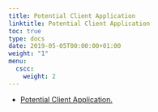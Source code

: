 ```yaml
---
title: Potential Client Application
linktitle: Potential Client Application
toc: true
type: docs
date: 2019-05-05T00:00:00+01:00
weight: "1"
menu:
  cscc:
    weight: 2
---
```

*   [Potential Client Application.](https://drive.google.com/open?id=1p4zqRJVi2-kSEpFQ8jO-F0z6TvZg78iz)